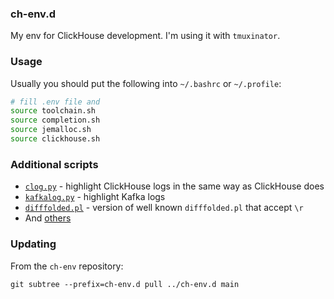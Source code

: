### ch-env.d

My env for ClickHouse development.
I'm using it with `tmuxinator`.

### Usage

Usually you should put the following into `~/.bashrc` or `~/.profile`:

```bash
# fill .env file and
source toolchain.sh
source completion.sh
source jemalloc.sh
source clickhouse.sh
```

### Additional scripts

- [`clog.py`](scripts/clog.py) - highlight ClickHouse logs in the same way as ClickHouse does
- [`kafkalog.py`](scripts/kafkalog.py) - highlight Kafka logs
- [`difffolded.pl`](scripts/difffolded.pl) - version of well known `difffolded.pl` that accept `\r`
- And [others](scripts)

### Updating

From the `ch-env` repository:

```
git subtree --prefix=ch-env.d pull ../ch-env.d main
```
